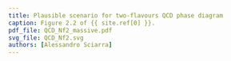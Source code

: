 ```yaml
---
title: Plausible scenario for two-flavours QCD phase diagram
caption: Figure 2.2 of {{ site.ref[0] }}.
pdf_file: QCD_Nf2_massive.pdf
svg_file: QCD_Nf2.svg
authors: [Alessandro Sciarra]
---
```

